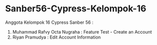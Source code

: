 # Sanber56-Cypress-Kelompok-16
Anggota Kelompok 16 Cypress Sanber 56 :
1. Muhammad Rafvy Octa Nugraha : Feature Test - Create an Account
2. Riyan Pramudya : Edit Account Information